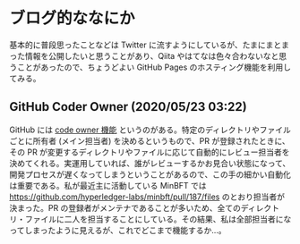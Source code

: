 # ブログ的ななにか

基本的に普段思ったことなどは Twitter に流すようにしているが、たまにまとまった情報を公開したいと思うことがあり、Qiita やはてなは色々合わないなと思うことがあったので、ちょうどよい GitHub Pages のホスティング機能を利用してみる。

## GitHub Coder Owner (2020/05/23 03:22)

GitHub には [code owner 機能](https://help.github.com/en/github/creating-cloning-and-archiving-repositories/about-code-owners) というのがある。特定のディレクトリやファイルごとに所有者 (メイン担当者) を決めるというもので、PR が登録されたときに、その PR が変更するディレクトリやファイルに応じて自動的にレビュー担当者を決めてくれる。実運用していれば、誰がレビューするかお見合い状態になって、開発プロセスが遅くなってしまうということがあるので、この手の細かい自動化は重要である。私が最近主に活動している MinBFT では https://github.com/hyperledger-labs/minbft/pull/187/files のとおり担当者が決まった。PR の登録者がメンテナであることが多いため、全てのディレクトリ・ファイルに二人を担当することにしている。その結果、私は全部担当者になってしまったように見えるが、これでどこまで機能するか...。
